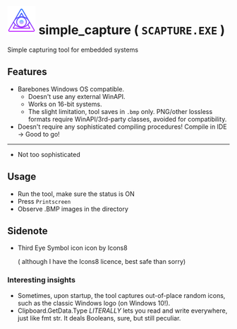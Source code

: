 #  ![oooOOOooo](icons8-third-eye-symbol-64.png) simple_capture ( `SCAPTURE.EXE` )  
Simple capturing tool for embedded systems

## Features
* Barebones Windows OS compatible.
	* Doesn't use any external WinAPI.
	* Works on 16-bit systems.
	* The slight limitation, tool saves in `.bmp` only. 
		PNG/other lossless formats require WinAPI/3rd-party classes, avoided for compatibility.
* Doesn't require any sophisticated compiling procedures! Compile in IDE -> Good to go!
--------------------------------------------------
* Not too sophisticated


## Usage

* Run the tool, make sure the status is ON
* Press `Printscreen`
* Observe .BMP images in the directory

## Sidenote
* Third Eye Symbol icon icon by Icons8

	( although I have the Icons8 licence, best safe than sorry)

### Interesting insights
* Sometimes, upon startup, the tool captures out-of-place random icons, such as the classic Windows logo (on Windows 10!).
* Clipboard.GetData.Type *LITERALLY* lets you read and write everywhere, just like fmt str. It deals Booleans, sure, but still peculiar.